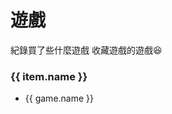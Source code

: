
# 遊戲

紀錄買了些什麼遊戲
收藏遊戲的遊戲😆

<div class="flex flex-wrap">
  <div class="mr-4" v-for="item in items" :key="item.name">
    <h3 class="border-solid border-0 border-b">{{ item.name }}</h3>
    <ul>
      <li v-for="game in item.games" :key="game.name">{{ game.name }}</li>
    </ul>
  </div>
</div>


<script>
export default {
  data() {
    return {
      items: [
        {
          name: 'Nintendo Switch',
          games: [
            { name: '薩爾達傳說：曠野之息 & DLC' },
            { name: '薩爾達傳說：織夢島' },
            { name: '薩爾達無雙：災厄啟示錄 & DLC' },
            { name: '薩爾達傳說：禦天之劍 HD' },
            { name: '超級瑪利歐：奧德賽' },
            { name: '瑪利歐賽車 8 DX豪華版' },
            { name: '超級瑪利歐：3D收藏輯' },
            { name: '路易吉鬼屋 3' },
            { name: 'Splatoon 2 & DLC' },
            { name: '任天堂明星大亂鬥 特別版 & DLC' },
            { name: '天穗之咲稻姬' },
            { name: '少女與戰車：戰車夢幻大會戰 DX' },
            { name: '健身環大冒險' },
            { name: '健身拳擊' },
            { name: 'Fortnite' },
            { name: 'LABO Toy-Con 04: VR Kit' },
            { name: '越南大戰 X' },
            { name: '寶可夢：劍 & DLC' },
            { name: '寶可夢：晶燦鑽石' },
            { name: '寶可夢傳說：阿爾宙斯' },
            { name: '集合啦！動物森友會' }
          ]
        },
        {
          name: 'Steam',
          games: [
            { name: 'Half-Life' },
            { name: 'Half-Life 2' },
            { name: 'Half-Life 2：Ep1' },
            { name: 'Half-Life 2：Ep2' },
            { name: 'PORTAL' },
            { name: 'PORTAL 2' },
            { name: 'Untitled Goose Game' },
            { name: '還願' },
            { name: '地球防衛軍 5' }
          ]
        }
      ],
    }
  }  
}
</script>